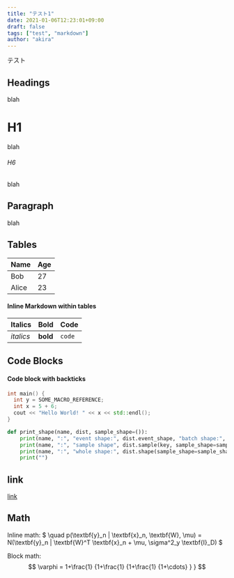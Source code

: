 ```yaml
---
title: "テスト1"
date: 2021-01-06T12:23:01+09:00
draft: false
tags: ["test", "markdown"]
author: "akira"
---
```


テスト

## Headings
blah

# H1
blah

###### H6
blah

## Paragraph
blah

## Tables
   Name | Age
--------|------
    Bob | 27
  Alice | 23

#### Inline Markdown within tables

| Italics   | Bold     | Code   |
| --------  | -------- | ------ |
| *italics* | **bold** | `code` |

## Code Blocks
#### Code block with backticks

```cpp
int main() {
  int y = SOME_MACRO_REFERENCE;
  int x = 5 + 6;
  cout << "Hello World! " << x << std::endl();
}
```

```python
def print_shape(name, dist, sample_shape=()):
    print(name, ":", "event shape:", dist.event_shape, "batch shape:", dist.batch_shape)
    print(name, ":", "sample shape", dist.sample(key, sample_shape=sample_shape).shape)
    print(name, ":", "whole shape:", dist.shape(sample_shape=sample_shape))
    print("")
```

## link
[link](https://www.google.com/)

## Math

Inline math: $ \quad p(\textbf{y}_n | \textbf{x}_n, \textbf{W}, \mu) = N(\textbf{y}_n | \textbf{W}^T \textbf{x}_n + \mu, \sigma^2_y \textbf{I}_D) $

Block math:
$$
 \varphi = 1+\frac{1} {1+\frac{1} {1+\frac{1} {1+\cdots} } } 
$$
